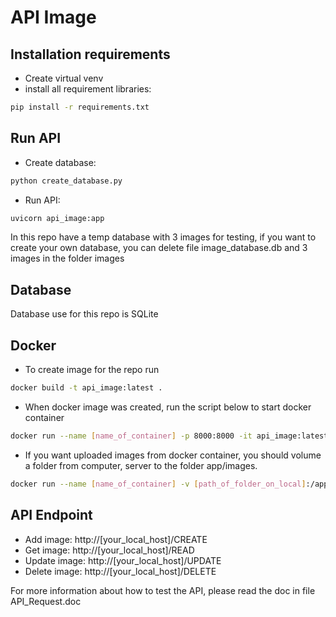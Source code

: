 # API Image

## Installation requirements
- Create virtual venv
- install all requirement libraries:
```bash
pip install -r requirements.txt
```

## Run API
- Create database:
```bash
python create_database.py
```
- Run API:
```bash
uvicorn api_image:app
```
In this repo have a temp database with 3 images for testing, if you want to create your own database, you can delete file image_database.db and 3 images in the folder images

## Database
Database use for this repo is SQLite

## Docker
- To create image for the repo run
```bash
docker build -t api_image:latest .
```
- When docker image was created, run the script below to start docker container
```bash
docker run --name [name_of_container] -p 8000:8000 -it api_image:latest
```
- If you want uploaded images from docker container, you should volume a folder from computer, server to the folder app/images.
```bash
docker run --name [name_of_container] -v [path_of_folder_on_local]:/app/images -p 8000:8000 -it api_image:latest
```

## API Endpoint
- Add image: http://[your_local_host]/CREATE
- Get image: http://[your_local_host]/READ
- Update image: http://[your_local_host]/UPDATE
- Delete image: http://[your_local_host]/DELETE

For more information about how to test the API, please read the doc in file API_Request.doc